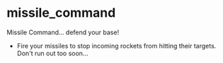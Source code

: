 missile_command
===============

Missile Command... defend your base!

* Fire your missiles to stop incoming rockets from hitting their targets.  Don't run out too soon...
